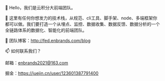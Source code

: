 👋 Hello，我们是云积分大前端团队。

👀 这里有任何你想发力的技术栈，从规范、cli工具、脚手架、node、多端框架你都可以做。我们要打造一个从埋点、监控、数据收集、数据反馈、数据分析的一个全链路体系的数据化、智能化的前端团队。

🌱 团队博客：http://fed.enbrands.com/blog

📫 如何联系我们？

邮箱：enbrands2021@163.com

掘金：https://juejin.cn/user/123601387791400


<!---
enbrands/enbrands is a ✨ special ✨ repository because its `README.md` (this file) appears on your GitHub profile.
You can click the Preview link to take a look at your changes.
--->
